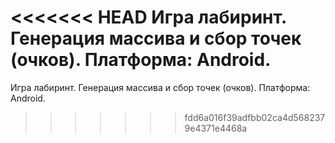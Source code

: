<<<<<<< HEAD
Игра лабиринт. Генерация массива и сбор точек (очков). Платформа: Android.
=======
Игра лабиринт. Генерация массива и сбор точек (очков).
Платформа: Android.
>>>>>>> fdd6a016f39adfbb02ca4d5682379e4371e4468a
